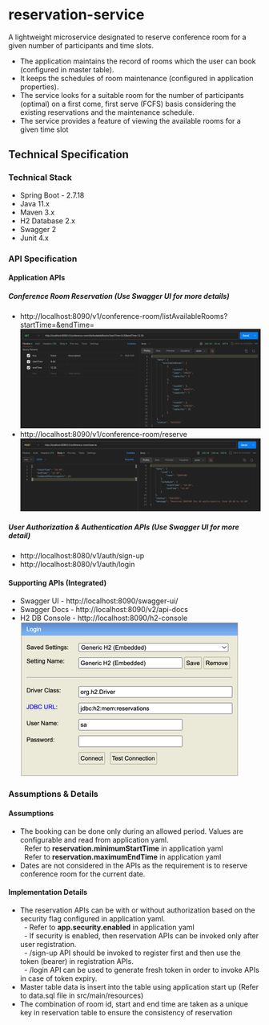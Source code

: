 # reservation-service

A lightweight microservice designated to reserve conference room for a given number of participants and time slots.
- The application maintains the record of rooms which the user can book (configured in master table). 
- It keeps the schedules of room maintenance (configured in application properties). 
- The service looks for a suitable room for the number of participants (optimal) on a first come, first serve (FCFS) basis considering
the existing reservations and the maintenance schedule.
- The service provides a feature of viewing the available rooms for a given time slot

## Technical Specification
### Technical Stack
- Spring Boot - 2.7.18
- Java 11.x
- Maven 3.x
- H2 Database 2.x
- Swagger 2
- Junit 4.x

### API Specification

#### Application APIs
##### Conference Room Reservation (Use Swagger UI for more details)
- http://localhost:8090/v1/conference-room/listAvailableRooms?startTime=<startTime>&endTime=<endTime>
![img_1.png](List_available_rooms.png)
- http://localhost:8090/v1/conference-room/reserve
![img_2.png](Reserve_room.png)

##### User Authorization & Authentication APIs (Use Swagger UI for more detail)
- http://localhost:8080/v1/auth/sign-up
- http://localhost:8080/v1/auth/login

#### Supporting APIs (Integrated)
- Swagger UI - http://localhost:8090/swagger-ui/
- Swagger Docs - http://localhost:8090/v2/api-docs
- H2 DB Console - http://localhost:8090/h2-console \
![img.png](H2_Connection_console.png)

### Assumptions & Details
#### Assumptions
- The booking can be done only during an allowed period. Values are configurable and read from application yaml.\
  &nbsp; Refer to <b>reservation.minimumStartTime</b> in application yaml\
  &nbsp; Refer to <b>reservation.maximumEndTime</b> in application yaml
- Dates are not considered in the APIs as the requirement is to reserve conference room for the current date.

#### Implementation Details
- The reservation APIs can be with or without authorization based on the security flag configured in application yaml.\
  &nbsp; - Refer to <b>app.security.enabled</b> in application yaml\
  &nbsp; - If security is enabled, then reservation APIs can be invoked only after user registration.\
  &nbsp; - /sign-up API should be invoked to register first and then use the token (bearer) in registration APIs.\
  &nbsp; - /login API can be used to generate fresh token in order to invoke APIs in case of token expiry.
- Master table data is insert into the table using application start up (Refer to data.sql file in src/main/resources)
- The combination of room id, start and end time are taken as a unique key in reservation table to ensure the consistency of reservation
  